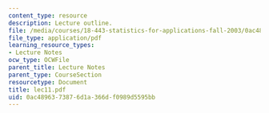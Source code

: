 ```yaml
---
content_type: resource
description: Lecture outline.
file: /media/courses/18-443-statistics-for-applications-fall-2003/0ac4896373876d1a366df0989d5595bb_lec11.pdf
file_type: application/pdf
learning_resource_types:
- Lecture Notes
ocw_type: OCWFile
parent_title: Lecture Notes
parent_type: CourseSection
resourcetype: Document
title: lec11.pdf
uid: 0ac48963-7387-6d1a-366d-f0989d5595bb
---
```

